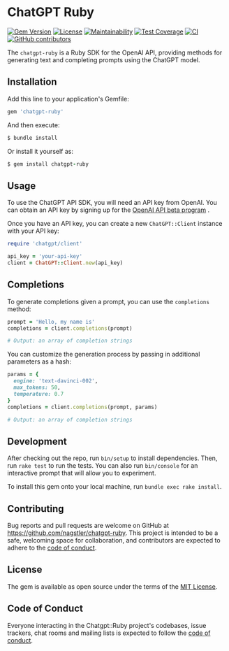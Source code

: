 # ChatGPT Ruby

[![Gem Version](https://badge.fury.io/rb/chatgpt-ruby.svg)](https://badge.fury.io/rb/chatgpt-ruby) [![License](https://img.shields.io/badge/License-MIT-yellow.svg)](https://opensource.org/licenses/MIT) [![Maintainability](https://api.codeclimate.com/v1/badges/08c7e7b58e9fbe7156eb/maintainability)](https://codeclimate.com/github/nagstler/chatgpt-ruby/maintainability) [![Test Coverage](https://api.codeclimate.com/v1/badges/08c7e7b58e9fbe7156eb/test_coverage)](https://codeclimate.com/github/nagstler/chatgpt-ruby/test_coverage) [![CI](https://github.com/nagstler/chatgpt-ruby/actions/workflows/ci.yml/badge.svg?branch=main)](https://github.com/nagstler/chatgpt-ruby/actions/workflows/ci.yml) [![GitHub contributors](https://img.shields.io/github/contributors/nagstler/chatgpt-ruby)](https://github.com/nagstler/chatgpt-ruby/graphs/contributors)

The `chatgpt-ruby` is a Ruby SDK for the OpenAI API, providing methods for generating text and completing prompts using the ChatGPT model.

## Installation

Add this line to your application's Gemfile:

```ruby
gem 'chatgpt-ruby'
```

And then execute:

```ruby
$ bundle install
```

Or install it yourself as:

```ruby
$ gem install chatgpt-ruby
```

## Usage

To use the ChatGPT API SDK, you will need an API key from OpenAI. You can obtain an API key by signing up for the [OpenAI API beta program](https://beta.openai.com/signup/) .

Once you have an API key, you can create a new `ChatGPT::Client` instance with your API key:

```ruby
require 'chatgpt/client'

api_key = 'your-api-key'
client = ChatGPT::Client.new(api_key)
```

## Completions

To generate completions given a prompt, you can use the `completions` method:

```ruby
prompt = 'Hello, my name is'
completions = client.completions(prompt)

# Output: an array of completion strings
```

You can customize the generation process by passing in additional parameters as a hash:

```ruby
params = {
  engine: 'text-davinci-002',
  max_tokens: 50,
  temperature: 0.7
}
completions = client.completions(prompt, params)

# Output: an array of completion strings
```

## Development

After checking out the repo, run `bin/setup` to install dependencies. Then, run `rake test` to run the tests. You can also run `bin/console` for an interactive prompt that will allow you to experiment.

To install this gem onto your local machine, run `bundle exec rake install`.

## Contributing

Bug reports and pull requests are welcome on GitHub at https://github.com/nagstler/chatgpt-ruby. This project is intended to be a safe, welcoming space for collaboration, and contributors are expected to adhere to the [code of conduct](https://github.com/nagstler/chatgpt-ruby/blob/main/CODE_OF_CONDUCT.md).

## License

The gem is available as open source under the terms of the [MIT License](https://opensource.org/licenses/MIT).

## Code of Conduct

Everyone interacting in the Chatgpt::Ruby project's codebases, issue trackers, chat rooms and mailing lists is expected to follow the [code of conduct](https://github.com/nagstler/chatgpt-ruby/blob/main/CODE_OF_CONDUCT.md).
